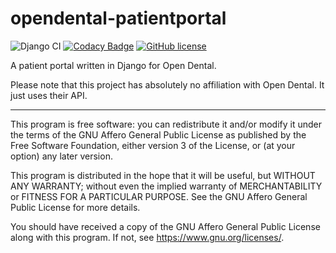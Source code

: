 # opendental-patientportal

![Django CI](https://github.com/etnguyen03/opendental-patientportal/workflows/Django%20CI/badge.svg) [![Codacy Badge](https://app.codacy.com/project/badge/Grade/ddf35206d7a74342b11d95b61ad4e36d)](https://www.codacy.com/manual/etnguyen03/opendental-patientportal?utm_source=github.com&amp;utm_medium=referral&amp;utm_content=etnguyen03/opendental-patientportal&amp;utm_campaign=Badge_Grade) [![GitHub license](https://img.shields.io/github/license/etnguyen03/opendental-patientportal)](https://github.com/etnguyen03/opendental-patientportal)

A patient portal written in Django for Open Dental.

Please note that this project has absolutely no affiliation with Open Dental. It just uses their API.

---

This program is free software: you can redistribute it and/or modify
it under the terms of the GNU Affero General Public License as published by
the Free Software Foundation, either version 3 of the License, or
(at your option) any later version.

This program is distributed in the hope that it will be useful,
but WITHOUT ANY WARRANTY; without even the implied warranty of
MERCHANTABILITY or FITNESS FOR A PARTICULAR PURPOSE.  See the
GNU Affero General Public License for more details.

You should have received a copy of the GNU Affero General Public License
along with this program.  If not, see <https://www.gnu.org/licenses/>.